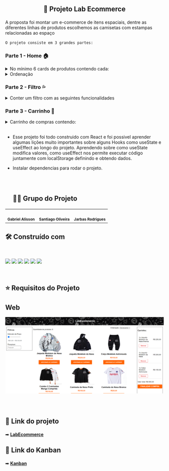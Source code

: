 <h2 align="center">
    <br>
    <p align="center" style="font-weight: bold;">🚀 Projeto Lab Ecommerce
<p>
</h2>

   <p> A proposta foi montar um e-commerce de itens espaciais, dentre as diferentes linhas de produtos escolhemos as camisetas com estampas relacionadas ao espaço<p>
    
    O projeto consiste em 3 grandes partes:

### Parte 1 - Home 🏠
<details> 
<summary>No mínimo 6 cards de produtos contendo cada:</summary>

- Imagem do produto

- Nome do produto

- Valor do produto

- Botão que permita adicioná-los ao carrinho

- Mostrar todos os produtos
</details>
<details>
<summary>Ordenação</summary>

- Possibilidade de ordenar todos os produtos por ordem crescente

- Possibilidade de ordenar todos os produtos por ordem decrescente

- Possibilidade de ordenar juntamente com o Filtro
</details>

### Parte 2 - Filtro  💦
<details>
<summary>Conter um filtro com as seguintes funcionalidades</summary>

- Poder Filtrar um produto por valor mínimo

- Poder Filtrar um produto por valor máximo

- Poder Filtrar um produto pelo nome do produto

- Poder Filtrar um produto com os três filtros simultâneos (valor mínimo + valor máximo + nome do produto )
</details>

### Parte 3 -  Carrinho  🛒
<details>
<summary>Carrinho de compras contendo:</summary>
    
- Todos os produtos que foram comprados

- A quantidade de cada produto comprado

- Possibilidade de Remover o produto

- Mostrar o valor total dos produtos corretamente

- Possibilidade de salvar os valores das compras, mesmo quando recarrega a página
</details>
<br/>
 
- Esse projeto foi todo construido com React e foi possivel aprender algumas lições muito importantes sobre alguns Hooks como useState e useEffect ao longo do projeto. Aprendendo sobre como useState modifica valores, como useEffect nos permite executar código juntamente com localStorage definindo e obtendo dados.
- Instalar dependencias para rodar o projeto.
    
    
    <h2>
    <br>
    <p style="font-weight: bold;">👨‍💻 Grupo do Projeto</p>
</h2>

<table>
  <tr>
    <td align="center"><a href="https://github.com/gans92"><img style="border-radius: 50%;" src="https://unavatar.io/github/gans92" width="100px;" alt=""/><br /><sub><b>Gabriel Alisson</b></sub></a><br /></td>    
    <td align="center"><a href="https://github.com/SantiagoOliveira22"><img style="border-radius: 50%;" src="https://unavatar.io/github/SantiagoOliveira22" width="100px;" alt=""/><br /><sub><b>Santiago Oliveira</b></sub></a><br /></td> 
    <td align="center"><a href="https://github.com/jarbasmarinho33"><img style="border-radius: 50%;" src="https://unavatar.io/github/jarbasmarinho33" width="100px;" alt=""/><br /><sub><b>Jarbas Rodrigues</b></sub></a><br /></td> 
  </tr>
</table>
    
    
## 🛠️ Construído com
<br>
<p>
<img witdh="40px" height="40px" src="https://raw.githubusercontent.com/styled-components/brand/master/styled-components.png">
<img witdh="40px" height="40px" src="https://upload.wikimedia.org/wikipedia/commons/thumb/a/a7/React-icon.svg/1200px-React-icon.svg.png"> 
<img witdh="40px" height="40px" src="https://user-images.githubusercontent.com/98292838/163856370-844eb1b7-11f6-48cd-abec-21c1da4b38b4.png">
<img witdh="40px" height="40px" src="https://user-images.githubusercontent.com/98292838/163856432-c20873d2-9b31-412e-92e9-a1f6c609b40c.png">
<img witdh="40px" height="40px" src="https://user-images.githubusercontent.com/98292838/163856484-18282144-9061-42ee-9691-66c6454b362f.png">
<img witdh="40px" height="40px" src="https://user-images.githubusercontent.com/98292838/163856535-00dbc8fe-e415-4fa3-8d81-50975fb8839c.png">
</p>
<br>
    
<h2>
    <p style="font-weight: bold;">⭐ Requisitos do Projeto</p>
</h2>

## Web

<p align="center" style="display: flex; align-items: flex-start; justify-content: center;">
     <img src="./public/projeto.png">

<h2>
    <br>
    <p style="font-weight: bold;">🔗 Link do projeto</p>
</h2>

➡ **[LabEcommerce](https://ossified-machine.surge.sh/)**

<h2>
    <p style="font-weight: bold;">🔗 Link do Kanban</p>
</h2>

➡ **[Kanban](https://trello.com/b/l7NmPTQk/projeto-labecommerce)**

<br>


